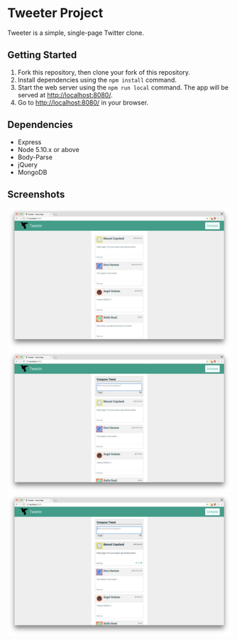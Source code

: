 # Tweeter Project

Tweeter is a simple, single-page Twitter clone.


## Getting Started

1. Fork this repository, then clone your fork of this repository.
2. Install dependencies using the `npm install` command.
3. Start the web server using the `npm run local` command. The app will be served at <http://localhost:8080/>.
4. Go to <http://localhost:8080/> in your browser.

## Dependencies

- Express
- Node 5.10.x or above
- Body-Parse
- jQuery
- MongoDB

## Screenshots

![Screenshot of feed](https://github.com/surfman-k/tweeter/blob/master/docs/feed.png?raw=true)
![Screenshot of compose box](https://github.com/surfman-k/tweeter/blob/master/docs/compose.png?raw=true)
![Screenshot of hovering over tweet in feed](https://github.com/surfman-k/tweeter/blob/master/docs/hover.png?raw=true)